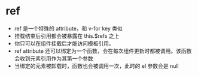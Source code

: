 # ref
- ref 是一个特殊的 attribute，和 v-for  key 类似
- 挂载结束后引用都会被暴露在 this.$refs 之上
- 你只可以在组件挂载后才能访问模板引用。
- ref attribute 还可以绑定为一个函数，会在每次组件更新时都被调用。该函数会收到元素引用作为其第一个参数
- 当绑定的元素被卸载时，函数也会被调用一次，此时的 el 参数会是 null